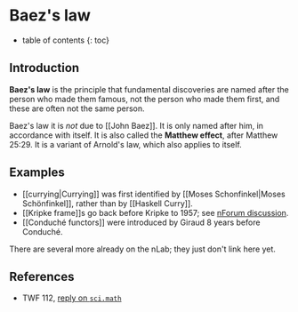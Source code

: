 # Baez\'s law
* table of contents
{: toc}

## Introduction

__Baez\'s law__ is the principle that fundamental discoveries are named after the person who made them famous, not the person who made them first, and these are often not the same person.

Baez\'s law it is *not* due to [[John Baez]].  It is only named after him, in accordance with itself.  It is also called the __Matthew effect__, after Matthew 25:29. It is a variant of Arnold's law, which also applies to itself.


## Examples

*  [[currying|Currying]] was first identified by [[Moses Schonfinkel|Moses Schönfinkel]], rather than by [[Haskell Curry]].
*  [[Kripke frame]]s go back before Kripke to 1957; see [nForum discussion](http://www.math.ntnu.no/~stacey/Mathforge/nForum/comments.php?DiscussionID=1991).
*  [[Conduché functors]] were introduced by Giraud 8 years before Conduch&#233;.

There are several more already on the nLab; they just don't link here yet.


## References

*  TWF 112, [reply on `sci.math`](http://mathforum.org/kb/message.jspa?messageID=104026)
